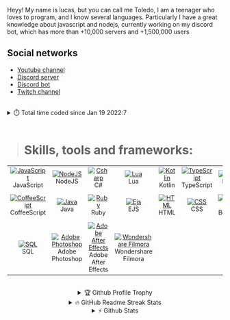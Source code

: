 Heyy! My name is lucas, but you can call me Toledo, I am a teenager who loves to program, and I know several languages. Particularly I have a great knowledge about javascript and nodejs, currently working on my discord bot, which has more than +10,000 servers and +1,500,000 users

## Social networks

- <a href="https://youtube.com/c/ToledoSDL" target="_blank">Youtube channel</a>
- <a href="https://hydrabot.xyz/discord" target="_blank">Discord server</a>
- <a href="https://hydrabot.xyz" target="_blank">Discord bot</a>
- <a href="https://twitch.tv/ToledoSDL" target="_blank">Twitch channel</a>

<br />

<details>
<summary>⏱️ Total time coded since Jan 19 2022:7</summary>
<br />
<a href="https://github.com/ToledoSDL" align="center">

[![Wakatime](https://wakatime.com/badge/user/7a37dda6-8902-492d-9519-5859d3b7db56.svg)](https://wakatime.com/@7a37dda6-8902-492d-9519-5859d3b7db56)

</a>
</details>

<br />

># Skills, tools and frameworks:

<table>
  <tr>
    <td align="center" width="96">
      <a href="#javascript">
        <img src="https://upload.wikimedia.org/wikipedia/commons/thumb/9/99/Unofficial_JavaScript_logo_2.svg/1200px-Unofficial_JavaScript_logo_2.svg.png" width="48" height="48" alt="JavaScript" />
      </a>
      <br>JavaScript
    </td>
    <td align="center" width="96">
      <a href="#nodejs">
        <img src="https://thidu.dev/images/Nodejs.svg" width="48" height="48" alt="NodeJS" />
      </a>
      <br>NodeJS
    </td>
    <td align="center" width="96">
      <a href="#csharp">
        <img src="https://growiz.com.br/wp-content/uploads/2020/08/kisspng-c-programming-language-logo-microsoft-visual-stud-atlas-portfolio-5b899192d7c600.1628571115357423548838.png" width="48" height="48" alt="Csharp" />
      </a>
      <br>C#
    </td>
    <td align="center" width="96">
      <a href="#lua">
        <img src="https://upload.wikimedia.org/wikipedia/commons/thumb/c/cf/Lua-Logo.svg/1200px-Lua-Logo.svg.png" width="48" height="48" alt="Lua" />
      </a>
      <br>Lua
    </td>
    <td align="center" width="96">
      <a href="#kotlin">
        <img src="https://i0.wp.com/tavernaprogramacao.com.br/wp-content/uploads/2018/02/2000px-Kotlin-logo.svg_.png" width="48" height="48" alt="Kotlin" />
      </a>
      <br>Kotlin
    </td>
    <td align="center" width="96">
      <a href="#typescript">
        <img src="https://upload.wikimedia.org/wikipedia/commons/thumb/4/4c/Typescript_logo_2020.svg/480px-Typescript_logo_2020.svg.png" width="48" height="48" alt="TypeScript" />
      </a>
      <br>TypeScript
    </td>
    <td align="center" width="96">
      <a href="#python">
        <img src="https://upload.wikimedia.org/wikipedia/commons/thumb/c/c3/Python-logo-notext.svg/768px-Python-logo-notext.svg.png" width="48" height="48" alt="Python" />
      </a>
      <br>Python
    </td>
    <td align="center" width="96">
      <a href="#pug">
        <img src="https://avatars.githubusercontent.com/u/9338635?s=200&v=4" width="48" height="48" alt="Pug" />
      </a>
      <br>Pug
    </td>
    <td align="center" width="96">
      <a href="#less">
        <img src="https://seeklogo.com/images/L/less-logo-AAE582C286-seeklogo.com.png" width="48" height="23" alt="Less" />
      </a>
      <br>Less
    </td>
    <td align="center" width="96">
      <a href="#vue">
        <img src="https://upload.wikimedia.org/wikipedia/commons/thumb/9/95/Vue.js_Logo_2.svg/1184px-Vue.js_Logo_2.svg.png" width="48" height="48" alt="Vue" />
      </a>
      <br>Vue
    </td>
    </tr>
    <tr>
    <td align="center" width="96">
      <a href="#coffeescript">
        <img src="https://cdn.freebiesupply.com/logos/large/2x/coffeescript-logo-png-transparent.png" width="48" height="48" alt="CoffeeScript" />
      </a>
      <br>CoffeeScript
    </td>
    <td align="center" width="96">
      <a href="#java">
        <img src="https://logospng.org/download/java/logo-java-512.png" width="48" height="48" alt="Java" />
      </a>
      <br>Java
    </td>
    <td align="center" width="96">
      <a href="#ruby">
        <img src="https://upload.wikimedia.org/wikipedia/commons/thumb/7/73/Ruby_logo.svg/1024px-Ruby_logo.svg.png" width="48" height="48" alt="Ruby" />
      </a>
      <br>Ruby
    </td>
    <td align="center" width="96">
      <a href="#ejs">
        <img src="https://cdn.icon-icons.com/icons2/2107/PNG/512/file_type_ejs_icon_130626.png" width="48" height="48" alt="Ejs" />
      </a>
      <br>EJS
    </td>
    <td align="center" width="96">
      <a href="#html">
        <img src="https://upload.wikimedia.org/wikipedia/commons/thumb/6/61/HTML5_logo_and_wordmark.svg/1200px-HTML5_logo_and_wordmark.svg.png" width="48" height="48" alt="HTML" />
      </a>
      <br>HTML
    </td>
    <td align="center" width="96">
      <a href="#css">
        <img src="https://llumine.com.br/wp-content/uploads/2018/03/css-logo-300x300.png" width="48" height="48" alt="CSS" />
      </a>
      <br>CSS
    </td>
    <td align="center" width="96">
      <a href="#bootstrap">
        <img src="https://upload.wikimedia.org/wikipedia/commons/thumb/b/b2/Bootstrap_logo.svg/2560px-Bootstrap_logo.svg.png" width="48" height="43" alt="Bootstrap" />
      </a>
      <br>Bootstrap
    </td>
    <td align="center" width="96">
      <a href="#discordjs">
        <img src="https://discord.js.org/static/logo-square.png" width="48" height="48" alt="Discord.js" />
      </a>
      <br>Discord.js
    </td>
    <td align="center" width="96">
      <a href="#eris">
        <img src="https://cdn.discordapp.com/icons/831967755447828491/a_9d92db2f408f0b5eed730249046d15d2.png" width="48" height="48" alt="Eris" />
      </a>
      <br>Eris
    </td>
    <td align="center" width="96">
      <a href="#mongodb">
        <img src="https://i0.wp.com/www.disk91.com/wp-content/uploads/2018/02/mongodb-1.png?fit=413%2C484&ssl=1" width="48" height="48" alt="Mongo DB" />
      </a>
      <br>Mongo DB
    </td>
    </tr>
    <tr>
    <td align="center" width="96">
      <a href="#sql">
        <img src="https://desenvolvimentoaberto.files.wordpress.com/2016/11/logoazuresql.png" width="48" height="48" alt="SQL" />
      </a>
      <br>SQL
    </td>
    <td align="center" width="96">
      <a href="#adobephotoshop">
        <img src="https://seeklogo.com/images/A/adobe-photoshop-logo-7B88D7B5AA-seeklogo.com.png" width="48" height="48" alt="Adobe Photoshop" />
      </a>
      <br>Adobe Photoshop
    </td>
    <td align="center" width="96">
      <a href="#adobeaftereffects">
        <img src="https://lh3.googleusercontent.com/proxy/HoxMelx9TqbtBepacIJA5viO7Us2-QlWaqZ5FmFFGfAYk99LDb4AH5KoDwvmTq1aEfWuDDg1eWJ_5WTSYj5MkrftfvOnZ5CxUW4g3XVbfUR5vk339Hvl2IN8Xqn29rSsOoahR-WhdHroARqhPwzjr5Cz1OtnqzWO" width="48" height="48" alt="Adobe After Effects" />
      </a>
      <br>Adobe After Effects
    </td>
    <td align="center" width="96">
      <a href="#wondersharefilmora">
        <img src="https://upload.wikimedia.org/wikipedia/commons/thumb/e/ec/Wondershare_filmora_logo.svg/600px-Wondershare_filmora_logo.svg.png" width="48" height="48" alt="Wondershare Filmora" />
      </a>
      <br>Wondershare Filmora
    </td>
  </tr>
</table>

<br />

<center>
<details>
<summary>🏆 Github Profile Trophy</summary>
<br />
<a href="https://github.com/ToledoSDL" align="center">
  
![trophy](https://github-profile-trophy.vercel.app/?username=ToledoSDL)

</a>
</details>
  
<details>
<summary>🔥 GitHub Readme Streak Stats</summary>
<br />
<a href="https://github.com/ToledoSDL" align="center">

[![Wakatime](https://wakatime.com/badge/user/7a37dda6-8902-492d-9519-5859d3b7db56.svg)](https://wakatime.com/@7a37dda6-8902-492d-9519-5859d3b7db56)

</a>
</details>
  
<details>
<summary>⚡ Github Stats</summary>
<br />
<a href="https://github.com/ToledoSDL" align="center">

![](https://github.com/ToledoSDL/github-stats/blob/master/generated/overview.svg)
![](https://github.com/ToledoSDL/github-stats/blob/master/generated/languages.svg)

</a>
</details>
